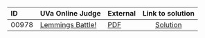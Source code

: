 | ID | UVa Online Judge | External | Link to solution |
|:---|:---|:---|:---:|
| 00978 | [Lemmings Battle!](https://onlinejudge.org/index.php?option=com_onlinejudge&Itemid=8&category=24&page=show_problem&problem=919) | [PDF](https://onlinejudge.org/external/9/978.pdf) | [Solution](https://github.com/versenyi98/uva-solutions/tree/main/solutions/00978%20-%20Lemmings%20Battle%21)|
